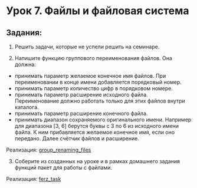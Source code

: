 # Урок 7. Файлы и файловая система

## Задания:

1. Решить задачи, которые не успели решить на семинаре.

2. Напишите функцию группового переименования файлов. Она должна:
* принимать параметр желаемое конечное имя файлов. При переименовании в конце имени добавляется порядковый номер.
* принимать параметр количество цифр в порядковом номере.
* принимать параметр расширение исходного файла. Переименование должно работать только для этих файлов внутри каталога.
* принимать параметр расширение конечного файла.
* принимать диапазон сохраняемого оригинального имени. Например для диапазона [3, 6] берутся буквы с 3 по 6 из исходного имени файла. К ним прибавляется желаемое конечное имя, если оно передано. Далее счётчик файлов и расширение.

Реализация:
[group_renaming_files](https://github.com/MikhailAkulov/intoTheDepthsOfPython/blob/main/pythonHomeWork_7/group_renaming_files.py)

3. Соберите из созданных на уроке и в рамках домашнего задания функций пакет для работы с файлами.

Реализация:
[ferz_task](https://github.com/MikhailAkulov/intoTheDepthsOfPython/blob/main/pythonHomeWork_6/ferz_task.py)